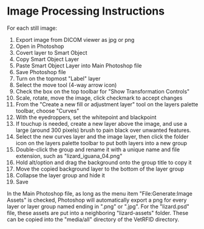# Image Processing Instructions

For each still image:

1.  Export image from DICOM viewer as jpg or png
2.  Open in Photoshop
3.  Covert layer to Smart Object
4.  Copy Smart Object Layer
5.  Paste Smart Object Layer into Main Photoshop file
6.  Save Photoshop file
7.  Turn on the topmost "Label" layer
8.  Select the move tool (4-way arrow icon)
9.  Check the box on the top toolbar for "Show Transformation Controls"
10. Scale, rotate, move the image, click checkmark to accept changes
11. From the "Create a new fill or adjustment layer" tool on the layers
    palette toolbar, choose "Curves"
12. With the eyedroppers, set the whitepoint and blackpoint
13. If touchup is needed, create a new layer above the image, and use a
    large (around 300 pixels) brush to pain black over unwanted features.
14. Select the new curves layer and the image layer, then click the folder
    icon on the layers palette toolbar to put both layers into a new group
15. Double-click the group and rename it with a unique name and file
    extension, such as "lizard_iguana_04.png"
16. Hold alt/option and drag the background onto the group title to copy it
17. Move the copied background layer to the bottom of the layer group
18. Collapse the layer group and hide it
19. Save

In the Main Photoshop file, as long as the menu item "File:Generate:Image Assets"
is checked, Photoshop will automatically export a png for every layer or layer
group named ending in ".png" or ".jpg". For the "lizard.psd" file, these assets
are put into a neighboring "lizard-assets" folder. These can be copied into the
"media/all" directory of the VetRFID directory.
